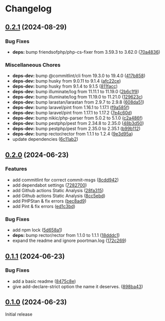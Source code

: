 # Changelog

## [0.2.1](https://github.com/magewirephp/poortman/compare/v0.2.0...v0.2.1) (2024-08-29)


### Bug Fixes

* **deps:** bump friendsofphp/php-cs-fixer from 3.59.3 to 3.62.0 ([70a4836](https://github.com/magewirephp/poortman/commit/70a48368df639e8acc9115aba6e8f6152a47e101))


### Miscellaneous Chores

* **deps-dev:** bump @commitlint/cli from 19.3.0 to 19.4.0 ([417b858](https://github.com/magewirephp/poortman/commit/417b858b4ee33f978615e26a00233dcaf999ff2b))
* **deps-dev:** bump husky from 9.0.11 to 9.1.4 ([afc22ce](https://github.com/magewirephp/poortman/commit/afc22ce3041217fd1c71450c73df55783a579e9c))
* **deps-dev:** bump husky from 9.1.4 to 9.1.5 ([811facc](https://github.com/magewirephp/poortman/commit/811facc7951a71a7c7e4f08f49970067c28a4448))
* **deps-dev:** bump illuminate/log from 11.11.1 to 11.19.0 ([2b6c1f9](https://github.com/magewirephp/poortman/commit/2b6c1f94c384dc07b2e155559bfb302acf466325))
* **deps-dev:** bump illuminate/log from 11.19.0 to 11.21.0 ([129623c](https://github.com/magewirephp/poortman/commit/129623ccd802a87ade32a9e94e5431a5bcab15d9))
* **deps-dev:** bump larastan/larastan from 2.9.7 to 2.9.8 ([608da51](https://github.com/magewirephp/poortman/commit/608da515459e6fccfecf72e455cf179412e70c7a))
* **deps-dev:** bump laravel/pint from 1.16.1 to 1.17.1 ([f9a585f](https://github.com/magewirephp/poortman/commit/f9a585f3f106ab6faefc8704f7ee8384c50b5bc8))
* **deps-dev:** bump laravel/pint from 1.17.1 to 1.17.2 ([7e4c60d](https://github.com/magewirephp/poortman/commit/7e4c60d399fb4df0061d86f5107558da7dcf7f1c))
* **deps-dev:** bump nikic/php-parser from 5.0.2 to 5.1.0 ([c2a486f](https://github.com/magewirephp/poortman/commit/c2a486faaec0af8e55d22bf2c27be6c3033ba042))
* **deps-dev:** bump pestphp/pest from 2.34.8 to 2.35.0 ([48b3d50](https://github.com/magewirephp/poortman/commit/48b3d50ab4d9d9ec6b09cf949fbdcdc85336466f))
* **deps-dev:** bump pestphp/pest from 2.35.0 to 2.35.1 ([b99b112](https://github.com/magewirephp/poortman/commit/b99b112eeaf194a89a83753c710e94fac24ce698))
* **deps-dev:** bump rector/rector from 1.1.1 to 1.2.4 ([9e3d95a](https://github.com/magewirephp/poortman/commit/9e3d95ab1930e9633c7d365e45b16632f2a1bc25))
* update dependencies ([6c11ab2](https://github.com/magewirephp/poortman/commit/6c11ab2048ba1829ce38febf538c45e020bbf744))

## [0.2.0](https://github.com/JustinElst/poortman/compare/v0.1.1...v0.2.0) (2024-06-23)


### Features

* add commitlint for correct commit-msgs ([8cdd942](https://github.com/JustinElst/poortman/commit/8cdd942270b06ae4791623f79b6f67fc2fe73e9b))
* add dependabot settings ([7282700](https://github.com/JustinElst/poortman/commit/7282700577312230d0061ad6f6d25b3a037be4d4))
* add Github actions Static Analysis ([28fa315](https://github.com/JustinElst/poortman/commit/28fa3153fd452c7a125e8970dc8b599bd57ef365))
* add Github actions Static Analysis ([8cc5ebd](https://github.com/JustinElst/poortman/commit/8cc5ebd2d385db9c132b5828c36336af70da5cdf))
* add PHPStan & fix errors ([bec8ad9](https://github.com/JustinElst/poortman/commit/bec8ad924ee65f69b3c00f357f106950f06aa9e5))
* add Pint & fix errors ([ed1c3bd](https://github.com/JustinElst/poortman/commit/ed1c3bd792fe2bb20c685ed1b35d1a46d9f3c13f))


### Bug Fixes

* add npm lock ([5d658a1](https://github.com/JustinElst/poortman/commit/5d658a18086c517007459069710d29ab1109a756))
* **deps:** bump rector/rector from 1.1.0 to 1.1.1 ([18dddc1](https://github.com/JustinElst/poortman/commit/18dddc1005fdb4238ba36197722f98ec0bfb6c82))
* expand the readme and ignore poortman.log ([172c269](https://github.com/JustinElst/poortman/commit/172c269a9c72444bef2128554b6c7d7da21731cd))

## [0.1.1](https://github.com/JustinElst/poortman/compare/v0.1.0...v0.1.1) (2024-06-23)


### Bug Fixes

* add a basic readme ([8475c8e](https://github.com/JustinElst/poortman/commit/8475c8e14b7233a0a78884da60f742de56f01cd8))
* give add-declare-strict option the name it deserves. ([898ba43](https://github.com/JustinElst/poortman/commit/898ba437d6973f657ea75b2ccdeae5d9f8107d92))

## [0.1.0](https://github.com/JustinElst/Poortman/compare/v0.0.5...v0.1.0) (2024-06-23)

Initial release
